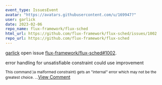 ```yaml
---
event_type: IssuesEvent
avatar: "https://avatars.githubusercontent.com/u/169947?"
user: garlick
date: 2023-02-06
repo_name: flux-framework/flux-sched
html_url: https://github.com/flux-framework/flux-sched/issues/1002
repo_url: https://github.com/flux-framework/flux-sched
---
```


<a href='https://github.com/garlick' target='_blank'>garlick</a> open issue <a href='https://github.com/flux-framework/flux-sched/issues/1002' target='_blank'>flux-framework/flux-sched#1002</a>.

<p>error handling for unsatisfiable constraint could use improvement</p><small>This command )a malformed constraint) gets an "internal" error which may not be the greatest choice....</small><a href='https://github.com/flux-framework/flux-sched/issues/1002' target='_blank'>View Comment</a>